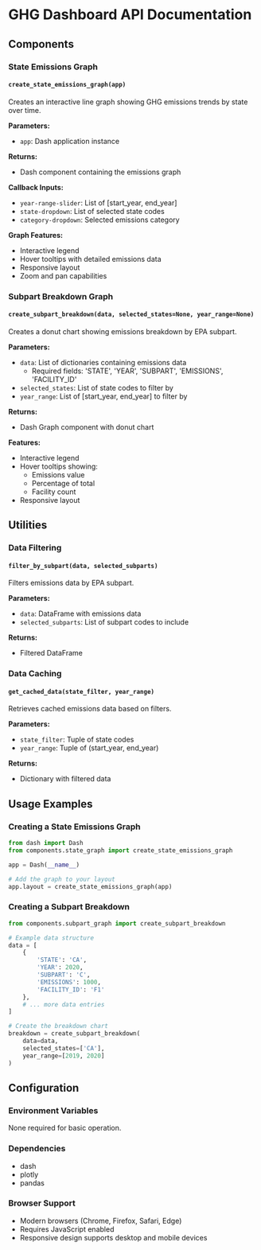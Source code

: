 # GHG Dashboard API Documentation

## Components

### State Emissions Graph

#### `create_state_emissions_graph(app)`
Creates an interactive line graph showing GHG emissions trends by state over time.

**Parameters:**
- `app`: Dash application instance

**Returns:**
- Dash component containing the emissions graph

**Callback Inputs:**
- `year-range-slider`: List of [start_year, end_year]
- `state-dropdown`: List of selected state codes
- `category-dropdown`: Selected emissions category

**Graph Features:**
- Interactive legend
- Hover tooltips with detailed emissions data
- Responsive layout
- Zoom and pan capabilities

### Subpart Breakdown Graph

#### `create_subpart_breakdown(data, selected_states=None, year_range=None)`
Creates a donut chart showing emissions breakdown by EPA subpart.

**Parameters:**
- `data`: List of dictionaries containing emissions data
  - Required fields: 'STATE', 'YEAR', 'SUBPART', 'EMISSIONS', 'FACILITY_ID'
- `selected_states`: List of state codes to filter by
- `year_range`: List of [start_year, end_year] to filter by

**Returns:**
- Dash Graph component with donut chart

**Features:**
- Interactive legend
- Hover tooltips showing:
  - Emissions value
  - Percentage of total
  - Facility count
- Responsive layout

## Utilities

### Data Filtering

#### `filter_by_subpart(data, selected_subparts)`
Filters emissions data by EPA subpart.

**Parameters:**
- `data`: DataFrame with emissions data
- `selected_subparts`: List of subpart codes to include

**Returns:**
- Filtered DataFrame

### Data Caching

#### `get_cached_data(state_filter, year_range)`
Retrieves cached emissions data based on filters.

**Parameters:**
- `state_filter`: Tuple of state codes
- `year_range`: Tuple of (start_year, end_year)

**Returns:**
- Dictionary with filtered data

## Usage Examples

### Creating a State Emissions Graph
```python
from dash import Dash
from components.state_graph import create_state_emissions_graph

app = Dash(__name__)

# Add the graph to your layout
app.layout = create_state_emissions_graph(app)
```

### Creating a Subpart Breakdown
```python
from components.subpart_graph import create_subpart_breakdown

# Example data structure
data = [
    {
        'STATE': 'CA',
        'YEAR': 2020,
        'SUBPART': 'C',
        'EMISSIONS': 1000,
        'FACILITY_ID': 'F1'
    },
    # ... more data entries
]

# Create the breakdown chart
breakdown = create_subpart_breakdown(
    data=data,
    selected_states=['CA'],
    year_range=[2019, 2020]
)
```

## Configuration

### Environment Variables
None required for basic operation.

### Dependencies
- dash
- plotly
- pandas

### Browser Support
- Modern browsers (Chrome, Firefox, Safari, Edge)
- Requires JavaScript enabled
- Responsive design supports desktop and mobile devices